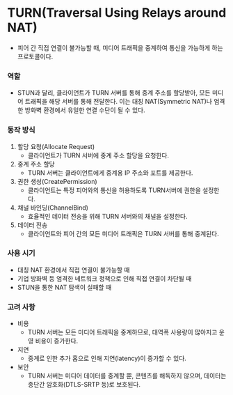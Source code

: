# TURN(Traversal Using Relays around NAT)
- 피어 간 직접 연결이 불가능할 때, 미디어 트래픽을 중계하여 통신을 가능하게 하는 프로토콜이다.
### 역할
- STUN과 달리, 클라이언트가 TURN 서버를 통해 중계 주소를 할당받아, 모든 미디어 트래픽을 해당 서버를 통해 전달한다. 이는 대칭 NAT(Symmetric NAT)나 엄격한 방화벽 환경에서 유일한 연결 수단이 될 수 있다.
### 동작 방식
1. 할당 요청(Allocate Request)
	- 클라이언트가 TURN 서버에 중계 주소 할당을 요청한다.
2. 중계 주소 할당
	- TURN 서버는 클라이언트에게 중계용 IP 주소와 포트를 제공한다.
3. 권한 생성(CreatePermission)
	- 클라이언트는 특정 피어와의 통신을 허용하도록 TURN서버에 권한을 설정한다.
4. 채널 바인딩(ChannelBind)
	- 효율적인 데이터 전송을 위해 TURN 서버와의 채널을 설정한다.
5. 데이터 전송
	- 클라이언트와 피어 간의 모든 미디어 트래픽은 TURN 서버를 통해 중계된다.
### 사용 시기
- 대칭 NAT 환경에서 직접 연결이 불가능할 때
- 기업 방화벽 등 엄격한 네트워크 정책으로 인해 직접 연결이 차단될 때
- STUN을 통한 NAT 탐색이 실패할 때
### 고려 사항
- 비용
	- TURN 서버는 모든 미디어 트래픽을 중계하므로, 대역폭 사용량이 많아지고 운영 비용이 증가한다.
- 지연
	- 중계로 인한 추가 홉으로 인해 지연(latency)이 증가할 수 있다.
- 보안
	- TURN 서버는 미디어 데이터를 중계할 뿐, 콘텐츠를 해독하지 않으며, 데이터는 종단간 암호화(DTLS-SRTP 등)로 보호된다.